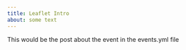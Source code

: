 ```yaml
---
title: Leaflet Intro
about: some text
---
```

This would be the post about the event in the events.yml file
